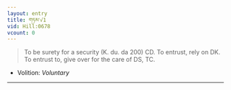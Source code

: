 ```yaml
---
layout: entry
title: གཏམ་√1
vid: Hill:0678
vcount: 0
---
```

> To be surety for a security (K\. du\. da 200) CD\. To entrust, rely on DK\. To entrust to, give over for the care of DS, TC\.

* Volition: _Voluntary_

---

